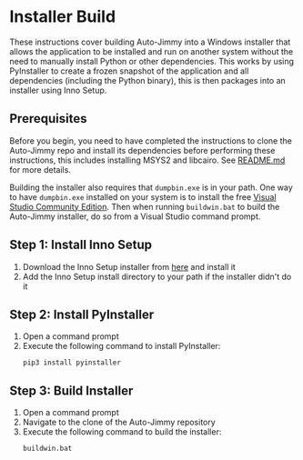 # Installer Build
These instructions cover building Auto-Jimmy into a Windows installer that allows the application to
be installed and run on another system without the need to manually install Python or other
dependencies. This works by using PyInstaller to create a frozen snapshot of the application and all
dependencies (including the Python binary), this is then packages into an installer using Inno Setup.

## Prerequisites
Before you begin, you need to have completed the instructions to clone the Auto-Jimmy repo and install
its dependencies before performing these instructions, this includes installing MSYS2 and libcairo.
See [README.md](../README.md) for more details.

Building the installer also requires that `dumpbin.exe` is in your path. One way to have `dumpbin.exe`
installed on your system is to install the free [Visual Studio Community Edition](https://visualstudio.microsoft.com/vs/community/). Then when running `buildwin.bat` to build the Auto-Jimmy installer, do so from a Visual
Studio command prompt.

## Step 1: Install Inno Setup
1. Download the Inno Setup installer from [here](https://jrsoftware.org/isdl.php) and install it
2. Add the Inno Setup install directory to your path if the installer didn't do it

## Step 2: Install PyInstaller
1. Open a command prompt
2. Execute the following command to install PyInstaller:
   ```
   pip3 install pyinstaller
   ```

## Step 3: Build Installer
1. Open a command prompt
2. Navigate to the clone of the Auto-Jimmy repository
3. Execute the following command to build the installer:
   ```
   buildwin.bat
   ```